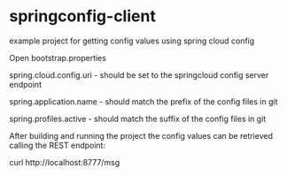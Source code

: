 # springconfig-client
example project for getting config values using spring cloud config

Open bootstrap.properties

spring.cloud.config.uri - should be set to the springcloud config server endpoint

spring.application.name - should match the prefix of the config files in git

spring.profiles.active - should match the suffix of the config files in git

After building and running the project the config values can be retrieved calling the REST endpoint:

curl http://localhost:8777/msg
